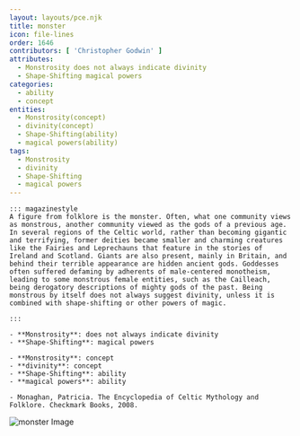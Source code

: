 ```yaml
---
layout: layouts/pce.njk
title: monster
icon: file-lines
order: 1646
contributors: [ 'Christopher Godwin' ]
attributes:
  - Monstrosity does not always indicate divinity
  - Shape-Shifting magical powers
categories:
  - ability
  - concept
entities:
  - Monstrosity(concept)
  - divinity(concept)
  - Shape-Shifting(ability)
  - magical powers(ability)
tags:
  - Monstrosity
  - divinity
  - Shape-Shifting
  - magical powers
---
```

``` tab [group1:Info]
::: magazinestyle
A figure from folklore is the monster. Often, what one community views as monstrous, another community viewed as the gods of a previous age. In several regions of the Celtic world, rather than becoming gigantic and terrifying, former deities became smaller and charming creatures like the Fairies and Leprechauns that feature in the stories of Ireland and Scotland. Giants are also present, mainly in Britain, and behind their terrible appearance are hidden ancient gods. Goddesses often suffered defaming by adherents of male-centered monotheism, leading to some monstrous female entities, such as the Cailleach, being derogatory descriptions of mighty gods of the past. Being monstrous by itself does not always suggest divinity, unless it is combined with shape-shifting or other powers of magic.

:::
```
``` tab [group1:Attributes]
- **Monstrosity**: does not always indicate divinity
- **Shape-Shifting**: magical powers
```
``` tab [group1:Entities]
- **Monstrosity**: concept
- **divinity**: concept
- **Shape-Shifting**: ability
- **magical powers**: ability
```
``` tab [group1:Sources]
- Monaghan, Patricia. The Encyclopedia of Celtic Mythology and Folklore. Checkmark Books, 2008.
```
![monster Image](['https://upload.wikimedia.org/wikipedia/commons/thumb/d/d6/The_Allegory_of_Immortality_by_Giulio_Romano%2C_c._1540.jpg/1200px-The_Allegory_of_Immortality_by_Giulio_Romano%2C_c._1540.jpg'])
